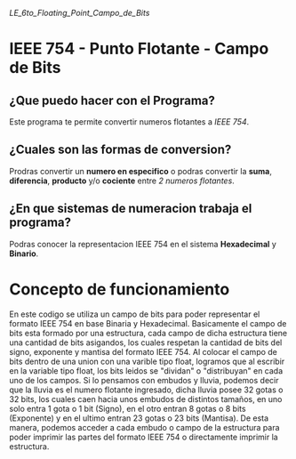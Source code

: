 _LE_6to_Floating_Point_Campo_de_Bits_

# **IEEE 754 - Punto Flotante - Campo de Bits**
 
## ¿Que puedo hacer con el Programa?

Este programa te permite convertir numeros flotantes a *IEEE 754*.

## ¿Cuales son las formas de conversion?

Prodras convertir un **numero en especifico** o podras convertir la **suma**, **diferencia**, **producto** y/o **cociente** entre *2 numeros flotantes*.

## ¿En que sistemas de numeracion trabaja el programa?

Podras conocer la representacion IEEE 754 en el sistema **Hexadecimal** y **Binario**.

# Concepto de funcionamiento

En este codigo se utiliza un campo de bits para poder representar el formato IEEE 754 en base Binaria y Hexadecimal. Basicamente el campo de bits esta formado por una estructura, cada campo de dicha estructura tiene una cantidad de bits asigandos, los cuales respetan la cantidad de bits del signo, exponente y mantisa del formato IEEE 754. Al colocar el campo de bits dentro de una union con una varible tipo float, logramos que al escribir en la variable tipo float, los bits leidos se "dividan" o "distribuyan" en cada uno de los campos. Si lo pensamos con embudos y lluvia, podemos decir que la lluvia es el numero flotante ingresado, dicha lluvia posee 32 gotas o 32 bits, los cuales caen hacia unos embudos de distintos tamaños, en uno solo entra 1 gota o 1 bit (Signo), en el otro entran 8 gotas o 8 bits (Exponente) y en el ultimo entran 23 gotas o 23 bits (Mantisa). De esta manera, podemos acceder a cada embudo o campo de la estructura para poder imprimir las partes del formato IEEE 754 o directamente imprimir la estructura.